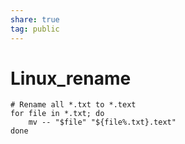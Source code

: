 ```yaml
---  
share: true  
tag: public  
---  
```

# Linux_rename  
~~~  
# Rename all *.txt to *.text  
for file in *.txt; do   
    mv -- "$file" "${file%.txt}.text"  
done  
~~~  
